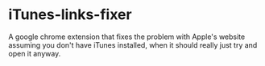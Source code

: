 # iTunes-links-fixer

A google chrome extension that fixes the problem with Apple's website assuming you don't have iTunes installed, when it should really just try and open it anyway.
